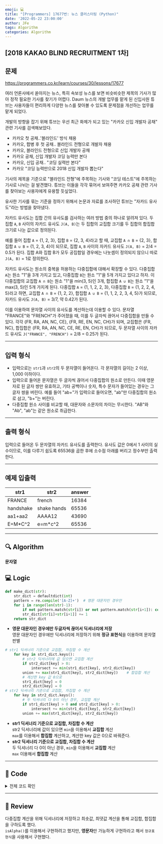 ```yaml
---
emoji: 💻
title: "[Programmers] 17677번: 뉴스 클러스터링 (Python)"
date: '2022-05-22 23:00:00'
author: JFe
tags: Algorithm
categories: Algorithm
---
```


## [2018 KAKAO BLIND RECRUITMENT 1차]

## 문제
https://programmers.co.kr/learn/courses/30/lessons/17677

여러 언론사에서 쏟아지는 뉴스, 특히 속보성 뉴스를 보면 비슷비슷한 제목의 기사가 많아 정작 필요한 기사를 찾기가 어렵다. Daum 뉴스의 개발 업무를 맡게 된 신입사원 튜브는 사용자들이 편리하게 다양한 뉴스를 찾아볼 수 있도록 문제점을 개선하는 업무를 맡게 되었다.

개발의 방향을 잡기 위해 튜브는 우선 최근 화제가 되고 있는 "카카오 신입 개발자 공채" 관련 기사를 검색해보았다.

- 카카오 첫 공채..'블라인드' 방식 채용  
- 카카오, 합병 후 첫 공채.. 블라인드 전형으로 개발자 채용  
- 카카오, 블라인드 전형으로 신입 개발자 공채  
- 카카오 공채, 신입 개발자 코딩 능력만 본다  
- 카카오, 신입 공채.. "코딩 실력만 본다"  
- 카카오 "코딩 능력만으로 2018 신입 개발자 뽑는다"  

기사의 제목을 기준으로 "블라인드 전형"에 주목하는 기사와 "코딩 테스트"에 주목하는 기사로 나뉘는 걸 발견했다. 튜브는 이들을 각각 묶어서 보여주면 카카오 공채 관련 기사를 찾아보는 사용자에게 유용할 듯싶었다.

유사한 기사를 묶는 기준을 정하기 위해서 논문과 자료를 조사하던 튜브는 "자카드 유사도"라는 방법을 찾아냈다.

자카드 유사도는 집합 간의 유사도를 검사하는 여러 방법 중의 하나로 알려져 있다. 두 집합 `A`, `B` 사이의 자카드 유사도 `J(A, B)`는 두 집합의 교집합 크기를 두 집합의 합집합 크기로 나눈 값으로 정의된다.

예를 들어 집합 `A` = {1, 2, 3}, 집합 `B` = {2, 3, 4}라고 할 때, 교집합 `A ∩ B` = {2, 3}, 합집합 `A ∪ B` = {1, 2, 3, 4}이 되므로, 집합 `A`, `B` 사이의 자카드 유사도 `J(A, B)` = 2/4 = 0.5가 된다. 집합 A와 집합 B가 모두 공집합일 경우에는 나눗셈이 정의되지 않으니 따로 `J(A, B)` = 1로 정의한다.

자카드 유사도는 원소의 중복을 허용하는 다중집합에 대해서 확장할 수 있다. 다중집합 `A`는 원소 "1"을 3개 가지고 있고, 다중집합 `B`는 원소 "1"을 5개 가지고 있다고 하자. 이 다중집합의 교집합 `A ∩ B`는 원소 "1"을 min(3, 5)인 3개, 합집합 `A ∪ B`는 원소 "1"을 max(3, 5)인 5개 가지게 된다. 다중집합 `A` = {1, 1, 2, 2, 3}, 다중집합 `B` = {1, 2, 2, 4, 5}라고 하면, 교집합 `A ∩ B` = {1, 2, 2}, 합집합 `A ∪ B` = {1, 1, 2, 2, 3, 4, 5}가 되므로, 자카드 유사도 `J(A, B)` = 3/7, 약 0.42가 된다.

이를 이용하여 문자열 사이의 유사도를 계산하는데 이용할 수 있다. 문자열 "FRANCE"와 "FRENCH"가 주어졌을 때, 이를 두 글자씩 끊어서 다중집합을 만들 수 있다. 각각 {FR, RA, AN, NC, CE}, {FR, RE, EN, NC, CH}가 되며, 교집합은 {FR, NC}, 합집합은 {FR, RA, AN, NC, CE, RE, EN, CH}가 되므로, 두 문자열 사이의 자카드 유사도 `J("FRANCE", "FRENCH")` = 2/8 = 0.25가 된다.

---

## 입력 형식  
- 입력으로는 `str1`과 `str2`의 두 문자열이 들어온다. 각 문자열의 길이는 2 이상, 1,000 이하이다.  
- 입력으로 들어온 문자열은 두 글자씩 끊어서 다중집합의 원소로 만든다. 이때 영문자로 된 글자 쌍만 유효하고, 기타 공백이나 숫자, 특수 문자가 들어있는 경우는 그 글자 쌍을 버린다. 예를 들어 "ab+"가 입력으로 들어오면, "ab"만 다중집합의 원소로 삼고, "b+"는 버린다.  
- 다중집합 원소 사이를 비교할 때, 대문자와 소문자의 차이는 무시한다. "AB"와 "Ab", "ab"는 같은 원소로 취급한다.  

---

## 출력 형식  
입력으로 들어온 두 문자열의 자카드 유사도를 출력한다. 유사도 값은 0에서 1 사이의 실수이므로, 이를 다루기 쉽도록 65536을 곱한 후에 소수점 아래를 버리고 정수부만 출력한다.  

---

## 예제 입출력  
|str1|str2|answer|
|---|---|---|
|FRANCE|french|16384|
|handshake|shake hands|65536|
|aa1+aa2|AAAA12|43690|
|E=M*C^2|e=m*c^2|65536|


---

## 🔍 Algorithm
**문자열**

## 💻 Logic

```Python
def make_dict(str):
    str_dict = defaultdict(int)
    pattern = re.compile('[A-Z]+')  # 영문 대문자인 경우만
    for i in range(len(str)-1):
        if not pattern.match(str[i]) or not pattern.match(str[i+1]): continue
        str_dict[str[i]+str[i+1]] += 1
    return str_dict
```
- **영문 대문자인 경우에만 두글자씩 끊어서 딕셔너리에 저장**  
    영문 대문자인 경우에만 딕셔너리에 저장하기 위해 **정규 표현식**을 이용하여 문자열 판별  

```Python
# str1 딕셔너리 기준으로 교집합, 차집합 수 계산
    for key in str1_dict.keys():
        # str2 딕셔너리에 값 있으면 교집합 계산
        if str2_dict[key] > 0:
            intersect += min(str1_dict[key], str2_dict[key])
        union += max(str1_dict[key], str2_dict[key])    # 합집합 계산
        # 계산한 key 값 0으로
        str1_dict[key] = 0
        str2_dict[key] = 0
# str2 딕셔너리 기준으로 교집합, 차집합 수 계산
    for key in str2_dict.keys():
        # 두 딕셔너리 다 0이 아닌 경우, 교집합 계산
        if str1_dict[key] > 0 and str2_dict[key] > 0:
            intersect += min(str1_dict[key], str2_dict[key])
        union += max(str1_dict[key], str2_dict[key])
```
- **str1 딕셔너리 기준으로 교집합, 차집합 수 계산**  
    str2 딕셔너리에 값이 있으면 `min`을 이용해서 **교집합** 계산  
    `max`를 이용해서 **합집합** 계산하고, 계산한 key 값은 0으로 바꿔준다.  
- **str2 딕셔너리 기준으로 교집합, 차집합 수 계산**  
    두 딕셔너리 다 0이 아닌 경우, `min`을 이용해서 **교집합** 계산  
    `max` 이용해서 **합집합** 계산  


---

## 🧩 Code
<details><summary>전체 코드 확인</summary>

```Python
from collections import defaultdict
import re
def make_dict(str):
    str_dict = defaultdict(int)
    pattern = re.compile('[A-Z]+')  # 영문 대문자인 경우만
    for i in range(len(str)-1):
        if not pattern.match(str[i]) or not pattern.match(str[i+1]): continue
        str_dict[str[i]+str[i+1]] += 1
    return str_dict

def solution(str1, str2):
    answer, intersect, union = 0, 0, 0
    # 대문자로 대소문자 통일 후, 딕셔너리 생성
    str1_dict = make_dict(str1.upper())
    str2_dict = make_dict(str2.upper())
    # 둘 다 공집합이면 65536 return
    if len(str1_dict) == 0 and len(str2_dict) == 0: return 65536
    # str1 딕셔너리 기준으로 교집합, 차집합 수 계산
    for key in str1_dict.keys():
        # str2 딕셔너리에 값 있으면 교집합 계산
        if str2_dict[key] > 0:
            intersect += min(str1_dict[key], str2_dict[key])
        union += max(str1_dict[key], str2_dict[key])    # 합집합 계산
        # 계산한 key 값 0으로
        str1_dict[key] = 0
        str2_dict[key] = 0
    # str2 딕셔너리 기준으로 교집합, 차집합 수 계산
    for key in str2_dict.keys():
        # 두 딕셔너리 다 0이 아닌 경우, 교집합 계산
        if str1_dict[key] > 0 and str2_dict[key] > 0:
            intersect += min(str1_dict[key], str2_dict[key])
        union += max(str1_dict[key], str2_dict[key])
    answer = intersect / union
    return int(answer*65536)
```
</details>

---

## 📝 Review

다중집합 계산을 위해 딕셔너리에 저장하고 최솟값, 최댓값 계산을 통해 교집합, 합집합을 구하도록 했다.  
`isAlpha()`를 이용해서 구현하려고 했지만, **영문자**만 가능하게 구현하라고 해서 `정규표현식`을 사용해서 구현했다.  

```toc
```